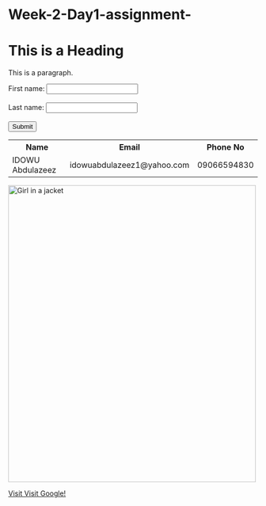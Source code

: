 # Week-2-Day1-assignment-

<!DOCTYPE html>
<html>
<head>
<title>Assignment week 2</title>
<head>
  <meta charset="UTF-8">
  <meta name="viewport" content="width=device-width, initial-scale=1.0">
</head>
<body>

<h1>This is a Heading</h1>
<p>This is a paragraph.</p>

<form >
  <label for="fname">First name:</label>
  <input type="text" id="fname" name="fname"><br><br>
  <label for="lname">Last name:</label>
  <input type="text" id="lname" name="lname"><br><br>
  <input type="submit" value="Submit">
</form>

<table>
  <tr>
    <th>Name</th>
    <th>Email</th>
    <th>Phone No</th>
  </tr>
  <tr>
    <td>IDOWU Abdulazeez</td>
    <td>idowuabdulazeez1@yahoo.com</td>
     <td>09066594830</td>
  </tr>
</table>

<img src="img_girl.jpg" alt="Girl in a jacket" width="500" height="600">

<a href="google.com/">Visit Visit Google!</a>
</body>
</html>
